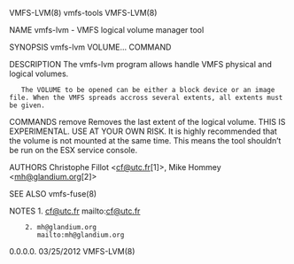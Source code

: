 VMFS-LVM(8)                                                                             vmfs-tools                                                                             VMFS-LVM(8)

NAME
       vmfs-lvm - VMFS logical volume manager tool

SYNOPSIS
       vmfs-lvm VOLUME... COMMAND

DESCRIPTION
       The vmfs-lvm program allows handle VMFS physical and logical volumes.

       The VOLUME to be opened can be either a block device or an image file. When the VMFS spreads accross several extents, all extents must be given.

COMMANDS
       remove
           Removes the last extent of the logical volume. THIS IS EXPERIMENTAL. USE AT YOUR OWN RISK. It is highly recommended that the volume is not mounted at the same time. This means
           the tool shouldn’t be run on the ESX service console.

AUTHORS
       Christophe Fillot <cf@utc.fr[1]>, Mike Hommey <mh@glandium.org[2]>

SEE ALSO
       vmfs-fuse(8)

NOTES
        1. cf@utc.fr
           mailto:cf@utc.fr

        2. mh@glandium.org
           mailto:mh@glandium.org

  0.0.0.0.                                                                              03/25/2012                                                                             VMFS-LVM(8)
